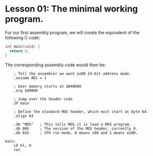 # Lesson 01: The minimal working program.

For our first assembly program, we will create the equivalent of the following C code:

```c
int main(void) {
  return 0;
}
```

The corresponding assembly code would then be:

```assembly
    ; Tell the assembler we want ez80 24-bit address mode.
    .assume ADL = 1

    ; User memory starts at $040000
    .org $40000

    ; Jump over the header code
    JP main

    ; Define the standard MOS header, which must start at byte 64.
    .align 64

    .db "MOS"   ; This tells MOS it is load a MOS program.
    .db 00h     ; The version of the MOS header, currently 0.
    .db 01h     ; CPU run mode. 0 means z80 and 1 means ez80.

main:
    LD hl, 0
    ret
```
